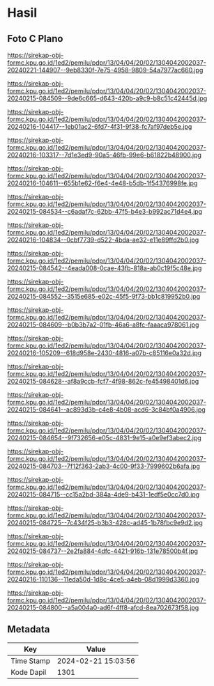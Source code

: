 # Hasil

## Foto C Plano

https://sirekap-obj-formc.kpu.go.id/1ed2/pemilu/pdpr/13/04/04/20/02/1304042002037-20240221-144907--9eb8330f-7e75-4958-9809-54a7977ac660.jpg

https://sirekap-obj-formc.kpu.go.id/1ed2/pemilu/pdpr/13/04/04/20/02/1304042002037-20240215-084509--9de6c665-d643-420b-a9c9-b8c51c42445d.jpg

https://sirekap-obj-formc.kpu.go.id/1ed2/pemilu/pdpr/13/04/04/20/02/1304042002037-20240216-104417--1eb01ac2-6fd7-4f31-9f38-fc7af97deb5e.jpg

https://sirekap-obj-formc.kpu.go.id/1ed2/pemilu/pdpr/13/04/04/20/02/1304042002037-20240216-103317--7d1e3ed9-90a5-46fb-99e6-b61822b48900.jpg

https://sirekap-obj-formc.kpu.go.id/1ed2/pemilu/pdpr/13/04/04/20/02/1304042002037-20240216-104611--655b1e62-f6e4-4e48-b5db-1f54376998fe.jpg

https://sirekap-obj-formc.kpu.go.id/1ed2/pemilu/pdpr/13/04/04/20/02/1304042002037-20240215-084534--c6adaf7c-62bb-47f5-b4e3-b992ac71d4e4.jpg

https://sirekap-obj-formc.kpu.go.id/1ed2/pemilu/pdpr/13/04/04/20/02/1304042002037-20240216-104834--0cbf7739-d522-4bda-ae32-e11e89ffd2b0.jpg

https://sirekap-obj-formc.kpu.go.id/1ed2/pemilu/pdpr/13/04/04/20/02/1304042002037-20240215-084542--4eada008-0cae-43fb-818a-ab0c19f5c48e.jpg

https://sirekap-obj-formc.kpu.go.id/1ed2/pemilu/pdpr/13/04/04/20/02/1304042002037-20240215-084552--3515e685-e02c-45f5-9f73-bb1c819952b0.jpg

https://sirekap-obj-formc.kpu.go.id/1ed2/pemilu/pdpr/13/04/04/20/02/1304042002037-20240215-084609--b0b3b7a2-01fb-46a6-a8fc-faaaca978061.jpg

https://sirekap-obj-formc.kpu.go.id/1ed2/pemilu/pdpr/13/04/04/20/02/1304042002037-20240216-105209--618d958e-2430-4816-a07b-c85116e0a32d.jpg

https://sirekap-obj-formc.kpu.go.id/1ed2/pemilu/pdpr/13/04/04/20/02/1304042002037-20240215-084628--af8a9ccb-fcf7-4f98-862c-fe45498401d6.jpg

https://sirekap-obj-formc.kpu.go.id/1ed2/pemilu/pdpr/13/04/04/20/02/1304042002037-20240215-084641--ac893d3b-c4e8-4b08-acd6-3c84bf0a4906.jpg

https://sirekap-obj-formc.kpu.go.id/1ed2/pemilu/pdpr/13/04/04/20/02/1304042002037-20240215-084654--9f732656-e05c-4831-9e15-a0e9ef3abec2.jpg

https://sirekap-obj-formc.kpu.go.id/1ed2/pemilu/pdpr/13/04/04/20/02/1304042002037-20240215-084703--7f12f363-2ab3-4c00-9f33-7999602b6afa.jpg

https://sirekap-obj-formc.kpu.go.id/1ed2/pemilu/pdpr/13/04/04/20/02/1304042002037-20240215-084715--cc15a2bd-384a-4de9-b431-1edf5e0cc7d0.jpg

https://sirekap-obj-formc.kpu.go.id/1ed2/pemilu/pdpr/13/04/04/20/02/1304042002037-20240215-084725--7c434f25-b3b3-428c-ad45-1b78fbc9e9d2.jpg

https://sirekap-obj-formc.kpu.go.id/1ed2/pemilu/pdpr/13/04/04/20/02/1304042002037-20240215-084737--2e2fa884-4dfc-4421-916b-131e78500b4f.jpg

https://sirekap-obj-formc.kpu.go.id/1ed2/pemilu/pdpr/13/04/04/20/02/1304042002037-20240216-110136--11eda50d-1d8c-4ce5-a4eb-08d1999d3360.jpg

https://sirekap-obj-formc.kpu.go.id/1ed2/pemilu/pdpr/13/04/04/20/02/1304042002037-20240215-084800--a5a004a0-ad6f-4ff8-afcd-8ea702673f58.jpg


## Metadata

| Key        | Value               |
| ---------- | ------------------- |
| Time Stamp | 2024-02-21 15:03:56 |
| Kode Dapil | 1301                |



